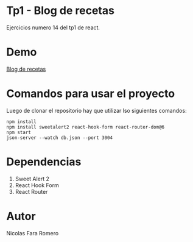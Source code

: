 # Tp1 - Blog de recetas

Ejercicios numero 14 del tp1 de react.

# Demo

[Blog de recetas](https://tp1-ej14-react.netlify.app/)

# Comandos para usar el proyecto

Luego de clonar el repositorio hay que utilizar lso siguientes comandos:

```
npm install
npm install sweetalert2 react-hook-form react-router-dom@6
npm start 
json-server --watch db.json --port 3004 
```

# Dependencias

1. Sweet Alert 2
2. React Hook Form
3. React Router 

# Autor

Nicolas Fara Romero




